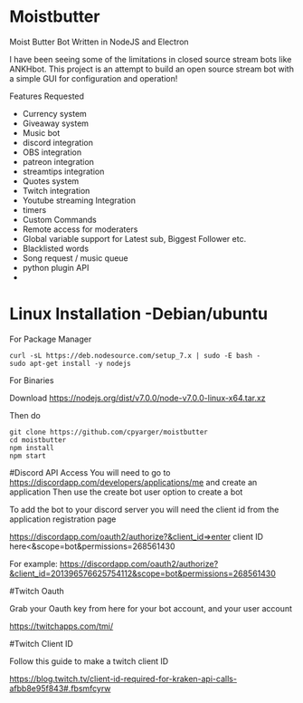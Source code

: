 # Moistbutter
Moist Butter Bot Written in NodeJS and Electron

I have been seeing some of the limitations in closed source stream bots like ANKHbot. This project is an attempt to build an open source stream bot with a simple GUI for configuration and operation!


Features Requested

* Currency system
* Giveaway system
* Music bot
* discord integration
* OBS integration
* patreon integration
* streamtips integration
* Quotes system
* Twitch integration
* Youtube streaming Integration
* timers
* Custom Commands
* Remote access for moderaters
* Global variable support for Latest sub, Biggest Follower etc.
* Blacklisted words
* Song request / music queue
* python plugin API
*
# Linux Installation -Debian/ubuntu

For Package Manager

~~~~
curl -sL https://deb.nodesource.com/setup_7.x | sudo -E bash -
sudo apt-get install -y nodejs
~~~~

For Binaries

Download https://nodejs.org/dist/v7.0.0/node-v7.0.0-linux-x64.tar.xz

Then do
~~~~
git clone https://github.com/cpyarger/moistbutter
cd moistbutter
npm install
npm start
~~~~
#Discord API Access
You will need to go to
https://discordapp.com/developers/applications/me
and create an application
Then use the create bot user option to create a bot

To add the bot to your discord server
you will need the client id from the application registration page

https://discordapp.com/oauth2/authorize?&client_id=>enter client ID here<&scope=bot&permissions=268561430

For example:
https://discordapp.com/oauth2/authorize?&client_id=201396576625754112&scope=bot&permissions=268561430

#Twitch Oauth

Grab your Oauth key from here for your bot account, and your user account

https://twitchapps.com/tmi/

#Twitch Client ID

Follow this guide to make a twitch client ID

https://blog.twitch.tv/client-id-required-for-kraken-api-calls-afbb8e95f843#.fbsmfcyrw
